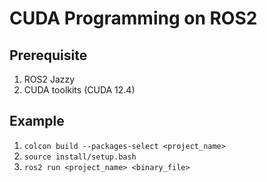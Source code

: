 # CUDA Programming on ROS2

## Prerequisite
1. ROS2 Jazzy
1. CUDA toolkits (CUDA 12.4)

## Example
1. `colcon build --packages-select <project_name>`
1. `source install/setup.bash`
1. `ros2 run <project_name> <binary_file>`